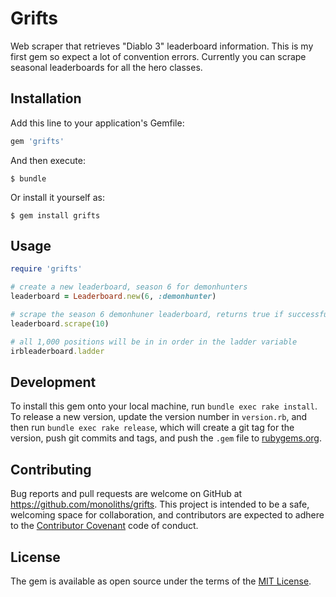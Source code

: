 # Grifts

Web scraper that retrieves "Diablo 3" leaderboard information. This is my first gem so expect a lot of convention errors.
Currently you can scrape seasonal leaderboards for all the hero classes.

## Installation

Add this line to your application's Gemfile:

```ruby
gem 'grifts'
```

And then execute:

    $ bundle

Or install it yourself as:

    $ gem install grifts

## Usage
```ruby
require 'grifts'

# create a new leaderboard, season 6 for demonhunters
leaderboard = Leaderboard.new(6, :demonhunter)

# scrape the season 6 demonhuner leaderboard, returns true if successful
leaderboard.scrape(10)

# all 1,000 positions will be in in order in the ladder variable
irbleaderboard.ladder
```

## Development

To install this gem onto your local machine, run `bundle exec rake install`. To release a new version, update the version number in `version.rb`, and then run `bundle exec rake release`, which will create a git tag for the version, push git commits and tags, and push the `.gem` file to [rubygems.org](https://rubygems.org).

## Contributing

Bug reports and pull requests are welcome on GitHub at https://github.com/monoliths/grifts. This project is intended to be a safe, welcoming space for collaboration, and contributors are expected to adhere to the [Contributor Covenant](http://contributor-covenant.org) code of conduct.


## License

The gem is available as open source under the terms of the [MIT License](http://opensource.org/licenses/MIT).

